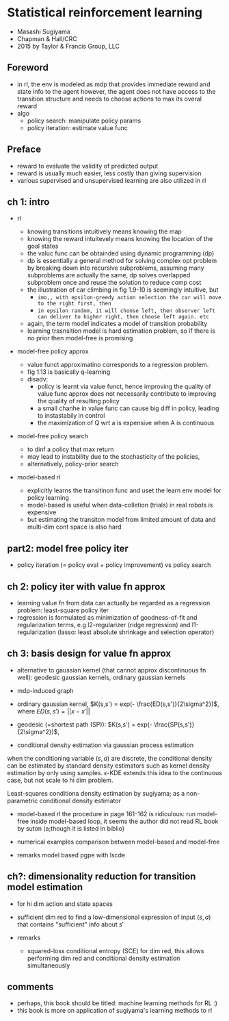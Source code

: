 # Statistical reinforcement learning
* Masashi Sugiyama
* Chapman & Hall/CRC
* 2015 by Taylor & Francis Group, LLC

## Foreword
* in rl, the env is modeled as mdp that provides immediate reward and
  state info to the agent however, the agent does not have access to the
  transition structure and needs to choose actions to max its overal
  reward
* algo
  * policy search: manipulate policy params
  * policy iteration: estimate value func

## Preface
* reward to evaluate the validity of predicted output
* reward is usually much easier, less costly than giving supervision
* various supervised and unsupervised learning are also utilized in rl

## ch 1: intro
* rl
  * knowing transitions intuitively means knowing the map
  * knowing the reward intuitevely means knowing the location of the goal states
  * the valuc func can be obtainded using dynamic programming (dp)
  * dp is essentially a general method for solving complex opt problem by
    breaking down into recursive subproblems,
    assuming many subproblems are actually the same, dp solves overlapped subproblem once
    and reuse the solution to reduce comp cost
  * the illustration of car climbing in fig 1.9-10 is seemingly intuitive, but
    * `imo,, with epsilon-greedy action selection the car will move to the right first, then`
    * `in epsilon random, it will choose left, then observer left can deliver to higher right, then choose left again. etc`
  * again, the term model indicates a model of transition probability
  * learning trasnsition model is hard estimation problem, so if there is no prior then model-free is promising

* model-free policy approx
  * value funct approximatino corresponds to a regression problem.
  * fig 1.13 is basically q-learning
  * disadv:
    * policy is learnt via value funct,
      hence improving the quality of value func approx does not necessarily contribute to improving the quality of resulting policy
    * a small chanhe in value func can cause big diff in policy, leading to instastabily in control
    * the maximization of Q wrt a is expensive when A is continuous

* model-free policy search
  * to dinf a policy that max return
  * may lead to instability due to the stochasticity of the policies,
  * alternatively, policy-prior search

* model-based rl
  * explicitly learns the transitinon func and uset the learn env model for policy learning
  * model-based is useful when data-colletion (trials) in real robots is expensive
  * but estimating the transiton model from limited amount of data and multi-dim cont space is also hard

## part2: model free policy iter
* policy iteration (= policy eval + policy improvement)
  vs policy search

## ch 2: policy iter with value fn approx
* learning value fn from data can actually be regarded as a regression problem: least-square policy iter
* regression is formulated as minimization of goodness-of-fit and regularization terms, e.g
  l2-regularizer (ridge regression) and l1-regularization (lasso: least absolute shrinkage and selection operator)

## ch 3: basis design for value fn approx
* alternative to gaussian kernel (that cannot approx discontinuous fn well):
  geodesic gaussian kernels,
  ordinary gaussian kernels
* mdp-induced graph
* ordinary gaussian kernel,
  $K(s,s') = exp(- \frac{ED(s,s')}{2\sigma^2})$, where
  $ED(s,s') = || x - x' ||$
* geodesic (=shortest path (SP)):
  $K(s,s') = exp(- \frac{SP(s,s')}{2\sigma^2})$,

* conditional density estimation
via gaussian process estimation

when the conditioning variable $(s,a)$ are discrete, the conditional density can be estimated by standard density estimators such as
kernel density estimation by only using samples.
$\epsilon$-KDE extends this idea to the continuous case, but not scale to hi dim problem.

Least-squares conditiona density estimation by sugiyama;
as a non-parametric conditional density estimator

* model-based rl
the procedure in page 161-162 is ridiculous:
run model-free inside model-based loop,
it seems the author did not read RL book by suton (a;though it is listed in biblio)

* numerical examples
comparison between model-based and model-free

* remarks
model based pgpe with lscde

## ch?: dimensionality reduction for transition model estimation
* for hi dim action and state spaces

* sufficient dim red
to find a low-dimensional expression of input $(s,a)$ that contains "sufficient" info about $s'$

* remarks
  * squared-loss conditional entropy (SCE) for dim red,
  this allows performing dim red and conditional density estimation simultaneously

## comments
* perhaps, this book should be titled: machine learning methods for RL :)
* this book is more on application of sugiyama's learning methods to rl
